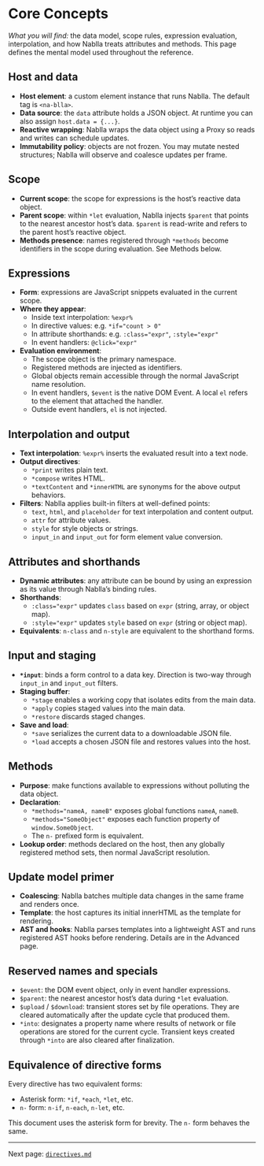 # Core Concepts

_What you will find:_ the data model, scope rules, expression evaluation, interpolation, and how Nablla treats attributes and methods. This page defines the mental model used throughout the reference.

## Host and data

- **Host element**: a custom element instance that runs Nablla. The default tag is `<na-blla>`.
- **Data source**: the `data` attribute holds a JSON object. At runtime you can also assign `host.data = {...}`.
- **Reactive wrapping**: Nablla wraps the data object using a Proxy so reads and writes can schedule updates.
- **Immutability policy**: objects are not frozen. You may mutate nested structures; Nablla will observe and coalesce updates per frame.

## Scope

- **Current scope**: the scope for expressions is the host’s reactive data object.
- **Parent scope**: within `*let` evaluation, Nablla injects `$parent` that points to the nearest ancestor host’s data. `$parent` is read-write and refers to the parent host’s reactive object.
- **Methods presence**: names registered through `*methods` become identifiers in the scope during evaluation. See Methods below.

## Expressions

- **Form**: expressions are JavaScript snippets evaluated in the current scope.
- **Where they appear**:
  - Inside text interpolation: `%expr%`
  - In directive values: e.g. `*if="count > 0"`
  - In attribute shorthands: e.g. `:class="expr"`, `:style="expr"`
  - In event handlers: `@click="expr"`
- **Evaluation environment**:
  - The scope object is the primary namespace.
  - Registered methods are injected as identifiers.
  - Global objects remain accessible through the normal JavaScript name resolution.
  - In event handlers, `$event` is the native DOM Event. A local `el` refers to the element that attached the handler.
  - Outside event handlers, `el` is not injected.

## Interpolation and output

- **Text interpolation**: `%expr%` inserts the evaluated result into a text node.
- **Output directives**:
  - `*print` writes plain text.
  - `*compose` writes HTML.
  - `*textContent` and `*innerHTML` are synonyms for the above output behaviors.
- **Filters**: Nablla applies built-in filters at well-defined points:
  - `text`, `html`, and `placeholder` for text interpolation and content output.
  - `attr` for attribute values.
  - `style` for style objects or strings.
  - `input_in` and `input_out` for form element value conversion.

## Attributes and shorthands

- **Dynamic attributes**: any attribute can be bound by using an expression as its value through Nablla’s binding rules.
- **Shorthands**:
  - `:class="expr"` updates `class` based on `expr` (string, array, or object map).
  - `:style="expr"` updates `style` based on `expr` (string or object map).
- **Equivalents**: `n-class` and `n-style` are equivalent to the shorthand forms.

## Input and staging

- **`*input`**: binds a form control to a data key. Direction is two-way through `input_in` and `input_out` filters.
- **Staging buffer**:
  - `*stage` enables a working copy that isolates edits from the main data.
  - `*apply` copies staged values into the main data.
  - `*restore` discards staged changes.
- **Save and load**:
  - `*save` serializes the current data to a downloadable JSON file.
  - `*load` accepts a chosen JSON file and restores values into the host.

## Methods

- **Purpose**: make functions available to expressions without polluting the data object.
- **Declaration**:
  - `*methods="nameA, nameB"` exposes global functions `nameA`, `nameB`.
  - `*methods="SomeObject"` exposes each function property of `window.SomeObject`.
  - The `n-` prefixed form is equivalent.
- **Lookup order**: methods declared on the host, then any globally registered method sets, then normal JavaScript resolution.

## Update model primer

- **Coalescing**: Nablla batches multiple data changes in the same frame and renders once.
- **Template**: the host captures its initial innerHTML as the template for rendering.
- **AST and hooks**: Nablla parses templates into a lightweight AST and runs registered AST hooks before rendering. Details are in the Advanced page.

## Reserved names and specials

- `$event`: the DOM event object, only in event handler expressions.
- `$parent`: the nearest ancestor host’s data during `*let` evaluation.
- `$upload` / `$download`: transient stores set by file operations. They are cleared automatically after the update cycle that produced them.
- `*into`: designates a property name where results of network or file operations are stored for the current cycle. Transient keys created through `*into` are also cleared after finalization.

## Equivalence of directive forms

Every directive has two equivalent forms:
- Asterisk form: `*if`, `*each`, `*let`, etc.
- `n-` form: `n-if`, `n-each`, `n-let`, etc.

This document uses the asterisk form for brevity. The `n-` form behaves the same.

---
Next page: [`directives.md`](./directives.md)
